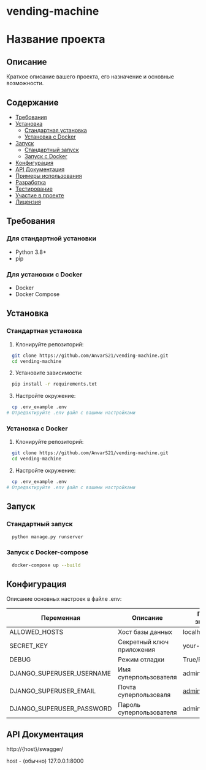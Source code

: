 # vending-machine
# Название проекта

## Описание
Краткое описание вашего проекта, его назначение и основные возможности.

## Содержание
- [Требования](#требования)
- [Установка](#установка)
  - [Стандартная установка](#стандартная-установка)
  - [Установка с Docker](#установка-с-docker)
- [Запуск](#запуск)
  - [Стандартный запуск](#стандартный-запуск)
  - [Запуск с Docker](#запуск-с-docker)
- [Конфигурация](#конфигурация)
- [API Документация](#api-документация)
- [Примеры использования](#примеры-использования)
- [Разработка](#разработка)
- [Тестирование](#тестирование)
- [Участие в проекте](#участие-в-проекте)
- [Лицензия](#лицензия)

## Требования

### Для стандартной установки
- Python 3.8+
- pip

### Для установки с Docker
- Docker 
- Docker Compose 

## Установка

### Стандартная установка

1. Клонируйте репозиторий:
```bash
  git clone https://github.com/AnvarS21/vending-machine.git
  cd vending-machine
```

2. Установите зависимости:
```bash
  pip install -r requirements.txt
```

3. Настройте окружение:
```bash
  cp .env_example .env
# Отредактируйте .env файл с вашими настройками
```

### Установка с Docker

1. Клонируйте репозиторий:
```bash
  git clone https://github.com/AnvarS21/vending-machine.git
  cd vending-machine
```

2. Настройте окружение:
```bash
  cp .env_example .env
# Отредактируйте .env файл с вашими настройками
```

## Запуск

### Стандартный запуск

```bash
  python manage.py runserver
```

### Запуск с Docker-compose

```bash
  docker-compose up --build
```

## Конфигурация

Описание основных настроек в файле .env:

| Переменная | Описание                  | Пример значения |
|------------|---------------------------|-----------------|
| ALLOWED_HOSTS | Хост базы данных          | localhost или * |
| SECRET_KEY | Секретный ключ приложения | your-secret-key |
| DEBUG | Режим отладки             | True/False      |
| DJANGO_SUPERUSER_USERNAME | Имя суперпользователя     | admin           |
| DJANGO_SUPERUSER_EMAIL | Почта суперпользоваля     | admin@gmail.com |
| DJANGO_SUPERUSER_PASSWORD | Пароль суперпользователя  | admin           |

## API Документация
http://{host}/swagger/

host - (обычно) 127.0.0.1:8000
